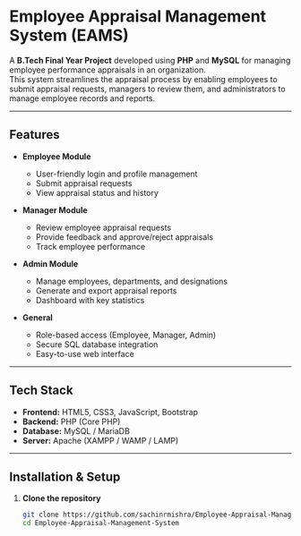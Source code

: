 # Employee Appraisal Management System (EAMS)

A **B.Tech Final Year Project** developed using **PHP** and **MySQL** for managing employee performance appraisals in an organization.  
This system streamlines the appraisal process by enabling employees to submit appraisal requests, managers to review them, and administrators to manage employee records and reports.

---

##  Features

- **Employee Module**
  - User-friendly login and profile management
  - Submit appraisal requests
  - View appraisal status and history

- **Manager Module**
  - Review employee appraisal requests
  - Provide feedback and approve/reject appraisals
  - Track employee performance

- **Admin Module**
  - Manage employees, departments, and designations
  - Generate and export appraisal reports
  - Dashboard with key statistics

- **General**
  - Role-based access (Employee, Manager, Admin)
  - Secure SQL database integration
  - Easy-to-use web interface

---

##  Tech Stack

- **Frontend:** HTML5, CSS3, JavaScript, Bootstrap  
- **Backend:** PHP (Core PHP)  
- **Database:** MySQL / MariaDB  
- **Server:** Apache (XAMPP / WAMP / LAMP)  

---

##  Installation & Setup

1. **Clone the repository**
   ```bash
   git clone https://github.com/sachinrmishra/Employee-Appraisal-Management-System-EAMS.git
   cd Employee-Appraisal-Management-System
